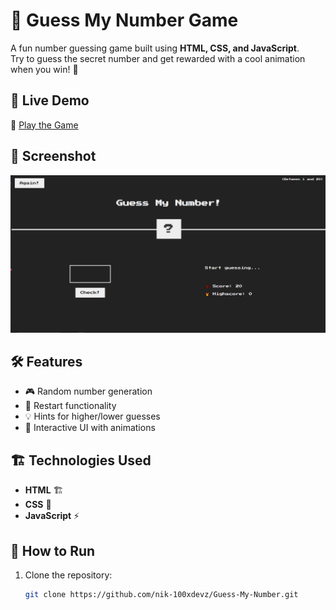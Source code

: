 # 🎯 Guess My Number Game

A fun number guessing game built using **HTML, CSS, and JavaScript**.  
Try to guess the secret number and get rewarded with a cool animation when you win! 🎉  

## 🚀 Live Demo
🔗 [Play the Game](https://nik-100xdevz.github.io/Guess-My-Number)  

## 📸 Screenshot
![Game Screenshot](screenshot.png)  

## 🛠️ Features
- 🎮 Random number generation  
- 🔄 Restart functionality  
- 💡 Hints for higher/lower guesses  
- 🎨 Interactive UI with animations  

## 🏗️ Technologies Used
- **HTML** 🏗️  
- **CSS** 🎨  
- **JavaScript** ⚡  

## 📜 How to Run
1. Clone the repository:  
   ```sh
   git clone https://github.com/nik-100xdevz/Guess-My-Number.git
